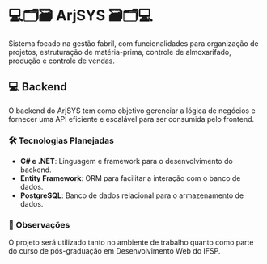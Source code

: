 # 💻🗂️🗃️ ArjSYS 🗃️🗂️💻

Sistema focado na gestão fabril, com funcionalidades para organização de projetos, estruturação de matéria-prima, controle de almoxarifado, produção e controle de vendas.

## 💻 Backend

O backend do ArjSYS tem como objetivo gerenciar a lógica de negócios e fornecer uma API eficiente e escalável para ser consumida pelo frontend.

### 🛠️ Tecnologias Planejadas

- **C# e .NET**: Linguagem e framework para o desenvolvimento do backend.
- **Entity Framework**: ORM para facilitar a interação com o banco de dados.
- **PostgreSQL**: Banco de dados relacional para o armazenamento de dados.

### 📝 Observações

O projeto será utilizado tanto no ambiente de trabalho quanto como parte do curso de pós-graduação em Desenvolvimento Web do IFSP.
